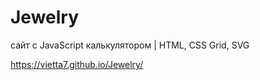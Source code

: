# Jewelry
сайт с JavaScript калькулятором | HTML, CSS Grid, SVG

https://vietta7.github.io/Jewelry/
